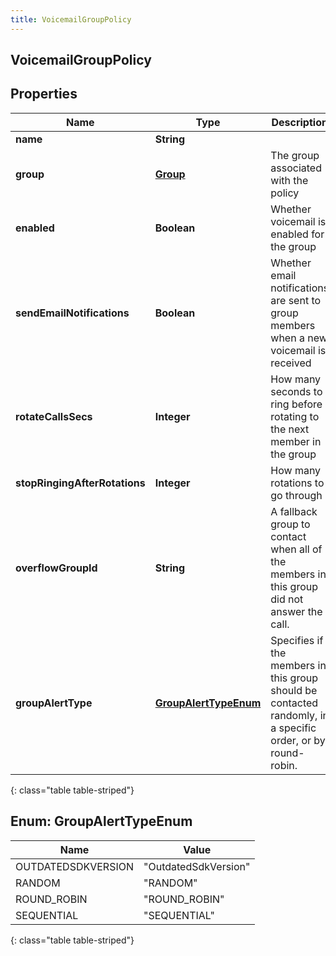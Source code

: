 ```yaml
---
title: VoicemailGroupPolicy
---
```

## VoicemailGroupPolicy


## Properties

| Name | Type | Description | Notes |
| ------------ | ------------- | ------------- | ------------- |
| **name** | **String** |  |  [optional] |
| **group** | [**Group**](Group.html) | The group associated with the policy |  [optional] |
| **enabled** | **Boolean** | Whether voicemail is enabled for the group |  [optional] |
| **sendEmailNotifications** | **Boolean** | Whether email notifications are sent to group members when a new voicemail is received |  [optional] |
| **rotateCallsSecs** | **Integer** | How many seconds to ring before rotating to the next member in the group |  [optional] |
| **stopRingingAfterRotations** | **Integer** | How many rotations to go through |  [optional] |
| **overflowGroupId** | **String** |  A fallback group to contact when all of the members in this group did not answer the call. |  [optional] |
| **groupAlertType** | [**GroupAlertTypeEnum**](#GroupAlertTypeEnum) | Specifies if the members in this group should be contacted randomly, in a specific order, or by round-robin. |  [optional] |
{: class="table table-striped"}


<a name="GroupAlertTypeEnum"></a>

## Enum: GroupAlertTypeEnum

| Name | Value |
| ---- | ----- |
| OUTDATEDSDKVERSION | &quot;OutdatedSdkVersion&quot; |
| RANDOM | &quot;RANDOM&quot; |
| ROUND_ROBIN | &quot;ROUND_ROBIN&quot; |
| SEQUENTIAL | &quot;SEQUENTIAL&quot; |
{: class="table table-striped"}



